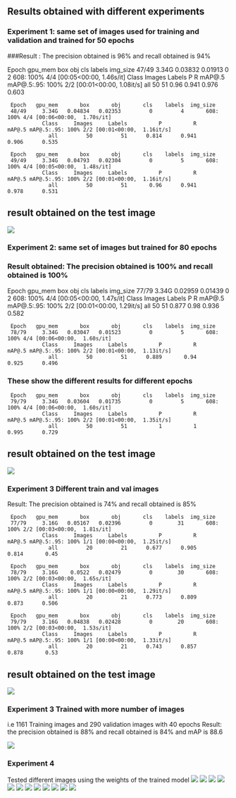 
## Results obtained with different experiments
### Experiment 1: same set of images used for training and validation and trained for 50 epochs
###Result : The precision obtained is 96% and recall obtained is 94%

Epoch   gpu_mem       box       obj       cls    labels  img_size
     47/49     3.34G   0.03832   0.01913         0         2       608: 100% 4/4 [00:05<00:00,  1.46s/it]
               Class     Images     Labels          P          R     mAP@.5 mAP@.5:.95: 100% 2/2 [00:01<00:00,  1.08it/s]
                 all         50         51       0.96      0.941      0.976      0.603

     Epoch   gpu_mem       box       obj       cls    labels  img_size
     48/49     3.34G   0.04834   0.02353         0         4       608: 100% 4/4 [00:06<00:00,  1.70s/it]
               Class     Images     Labels          P          R     mAP@.5 mAP@.5:.95: 100% 2/2 [00:01<00:00,  1.16it/s]
                 all         50         51      0.814      0.941      0.906      0.535

     Epoch   gpu_mem       box       obj       cls    labels  img_size
     49/49     3.34G   0.04793   0.02304         0         5       608: 100% 4/4 [00:05<00:00,  1.48s/it]
               Class     Images     Labels          P          R     mAP@.5 mAP@.5:.95: 100% 2/2 [00:01<00:00,  1.16it/s]
                 all         50         51       0.96      0.941      0.978      0.531
           
           
## result obtained on the test image
![](test1.jpg)

### Experiment 2: same set of images but trained for 80 epochs
### Result obtained: The precision obtained is 100% and recall obtained is 100%
 Epoch   gpu_mem       box       obj       cls    labels  img_size
     77/79     3.34G   0.02959   0.01439         0         2       608: 100% 4/4 [00:05<00:00,  1.47s/it]
               Class     Images     Labels          P          R     mAP@.5 mAP@.5:.95: 100% 2/2 [00:01<00:00,  1.29it/s]
                 all         50         51      0.877       0.98      0.936      0.582

     Epoch   gpu_mem       box       obj       cls    labels  img_size
     78/79     3.34G   0.03047   0.01523         0         5       608: 100% 4/4 [00:06<00:00,  1.60s/it]
               Class     Images     Labels          P          R     mAP@.5 mAP@.5:.95: 100% 2/2 [00:01<00:00,  1.13it/s]
                 all         50         51      0.889       0.94      0.925      0.496
                 
### These show the different results for different epochs
                 
                 

     Epoch   gpu_mem       box       obj       cls    labels  img_size
     79/79     3.34G   0.03604   0.01735         0         5       608: 100% 4/4 [00:06<00:00,  1.60s/it]
               Class     Images     Labels          P          R     mAP@.5 mAP@.5:.95: 100% 2/2 [00:01<00:00,  1.35it/s]
                 all         50         51          1          1      0.995      0.729
                 
  ## result obtained on the test image
![](/images/test2.jpg)

### Experiment 3 Different train and val images
Result: The precision obtained is 74% and recall obtained is 85%

     Epoch   gpu_mem       box       obj       cls    labels  img_size
     77/79     3.16G   0.05167   0.02396         0        31       608: 100% 2/2 [00:03<00:00,  1.81s/it]
               Class     Images     Labels          P          R     mAP@.5 mAP@.5:.95: 100% 1/1 [00:00<00:00,  1.25it/s]
                 all         20         21      0.677      0.905      0.814       0.45

     Epoch   gpu_mem       box       obj       cls    labels  img_size
     78/79     3.16G    0.0522   0.02479         0        30       608: 100% 2/2 [00:03<00:00,  1.65s/it]
               Class     Images     Labels          P          R     mAP@.5 mAP@.5:.95: 100% 1/1 [00:00<00:00,  1.29it/s]
                 all         20         21      0.773      0.809      0.873      0.506

     Epoch   gpu_mem       box       obj       cls    labels  img_size
     79/79     3.16G   0.04838   0.02428         0        20       608: 100% 2/2 [00:03<00:00,  1.53s/it]
               Class     Images     Labels          P          R     mAP@.5 mAP@.5:.95: 100% 1/1 [00:00<00:00,  1.33it/s]
                 all         20         21      0.743      0.857      0.878       0.53
                 
                 
 ## result obtained on the test image
![](/images/test.jpg)




### Experiment 3 Trained with more number of images 
i.e 1161 Training images and 290 validation images with 40 epochs
Result: the precision obtained is 88% and recall obtained is 84% and mAP is 88.6

![](/tested/test.jpg)

### Experiment 4 
Tested different images using the weights of the trained model
![](/tested/test.jpg)
![](/tested/test2.jpg)
![](/tested/test3.jpg)
![](/tested/test4.jpg)
![](/tested/test5.jpg)
![](/tested/test6.jpg)
![](/tested/test7.jpg)
![](/tested/test8.jpg)
![](/tested/test9.jpg)
![](/tested/test10.jpg)
![](/tested/test11.jpg)
![](/tested/tested1.jpg)
